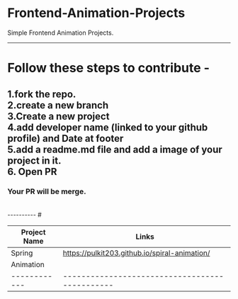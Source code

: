 # Frontend-Animation-Projects
Simple Frontend Animation Projects.

---------
# Follow these steps to contribute -
1.fork the repo.
<br/>
2.create a new branch 
<br/>
3.Create a new project
<br/>
4.add developer name (linked to your github profile) and Date at footer 
<br/>
5.add a readme.md file and add a image of your project in it.
<br/>
6. Open PR
<br/>
----------
### Your PR will be merge.
<br/>
----------
#


| Project Name  |                    Links                              |
| ------------- | ----------------------------------------------        |
|   Spring      |  https://pulkit203.github.io/spiral-animation/        |
|   Animation   |                                                       |
| ------------  | ----------------------------------------------        |
